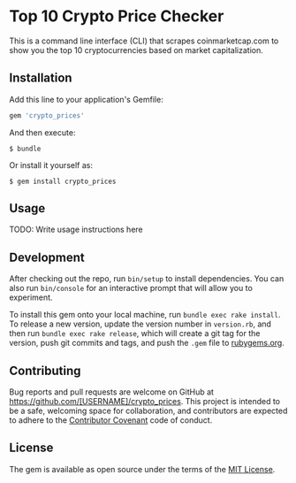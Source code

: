 # Top 10 Crypto Price Checker

This is a command line interface (CLI) that scrapes coinmarketcap.com to show you the top 10 cryptocurrencies based on market capitalization.


## Installation

Add this line to your application's Gemfile:

```ruby
gem 'crypto_prices'
```

And then execute:

    $ bundle

Or install it yourself as:

    $ gem install crypto_prices

## Usage

TODO: Write usage instructions here

## Development

After checking out the repo, run `bin/setup` to install dependencies. You can also run `bin/console` for an interactive prompt that will allow you to experiment.

To install this gem onto your local machine, run `bundle exec rake install`. To release a new version, update the version number in `version.rb`, and then run `bundle exec rake release`, which will create a git tag for the version, push git commits and tags, and push the `.gem` file to [rubygems.org](https://rubygems.org).

## Contributing

Bug reports and pull requests are welcome on GitHub at https://github.com/[USERNAME]/crypto_prices. This project is intended to be a safe, welcoming space for collaboration, and contributors are expected to adhere to the [Contributor Covenant](http://contributor-covenant.org) code of conduct.


## License

The gem is available as open source under the terms of the [MIT License](http://opensource.org/licenses/MIT).
